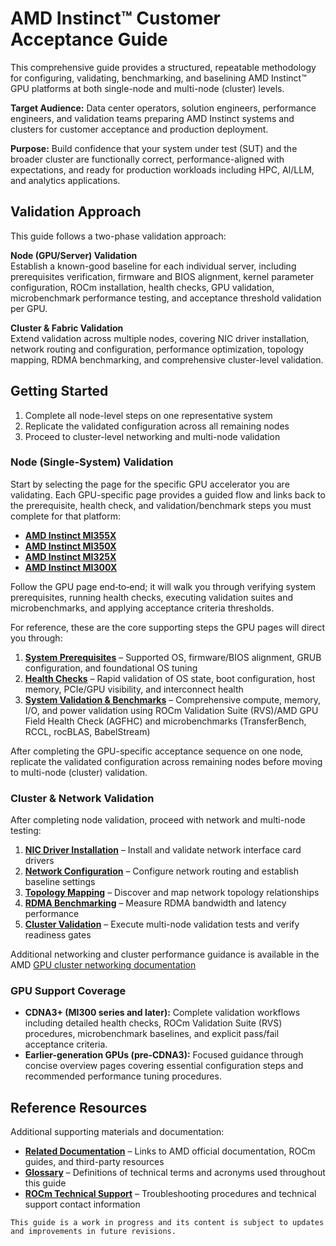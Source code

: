 <!--
description: AMD Instinct GPU and system/cluster acceptance, validation, and optimization guide covering node (GPU) and multi-node (network / fabric) workflows for CDNA3+ full validation and earlier-generation performance tuning.
keywords: AMD Instinct, system validation, cluster validation, acceptance testing, performance tuning, ROCm, CDNA3, RDMA, networking
-->

# AMD Instinct™ Customer Acceptance Guide

This comprehensive guide provides a structured, repeatable methodology for configuring, validating, benchmarking, and baselining AMD Instinct™ GPU platforms at both single-node and multi-node (cluster) levels.

**Target Audience:** Data center operators, solution engineers, performance engineers, and validation teams preparing AMD Instinct systems and clusters for customer acceptance and production deployment.

**Purpose:** Build confidence that your system under test (SUT) and the broader cluster are functionally correct, performance-aligned with expectations, and ready for production workloads including HPC, AI/LLM, and analytics applications.

## Validation Approach

This guide follows a two-phase validation approach:

**Node (GPU/Server) Validation**  
Establish a known-good baseline for each individual server, including prerequisites verification, firmware and BIOS alignment, kernel parameter configuration, ROCm installation, health checks, GPU validation, microbenchmark performance testing, and acceptance threshold validation per GPU.

**Cluster & Fabric Validation**  
Extend validation across multiple nodes, covering NIC driver installation, network routing and configuration, performance optimization, topology mapping, RDMA benchmarking, and comprehensive cluster-level validation.

## Getting Started

1. Complete all node-level steps on one representative system
2. Replicate the validated configuration across all remaining nodes  
3. Proceed to cluster-level networking and multi-node validation

### Node (Single-System) Validation

Start by selecting the page for the specific GPU accelerator you are validating. Each GPU-specific page provides a guided flow and links back to the prerequisite, health check, and validation/benchmark steps you must complete for that platform:

- **[AMD Instinct MI355X](gpus/mi355x.md)**
- **[AMD Instinct MI350X](gpus/mi350x.md)**
- **[AMD Instinct MI325X](gpus/mi325x.md)**
- **[AMD Instinct MI300X](gpus/mi300x.md)**

Follow the GPU page end‑to‑end; it will walk you through verifying system prerequisites, running health checks, executing validation suites and microbenchmarks, and applying acceptance criteria thresholds.

For reference, these are the core supporting steps the GPU pages will direct you through:

1. **[System Prerequisites](common/prerequisites.md)** – Supported OS, firmware/BIOS alignment, GRUB configuration, and foundational OS tuning
2. **[Health Checks](common/health-checks.md)** – Rapid validation of OS state, boot configuration, host memory, PCIe/GPU visibility, and interconnect health
3. **[System Validation & Benchmarks](common/system-validation.md)** – Comprehensive compute, memory, I/O, and power validation using ROCm Validation Suite (RVS)/AMD GPU Field Health Check (AGFHC) and microbenchmarks (TransferBench, RCCL, rocBLAS, BabelStream)

After completing the GPU-specific acceptance sequence on one node, replicate the validated configuration across remaining nodes before moving to multi-node (cluster) validation.

### Cluster & Network Validation

After completing node validation, proceed with network and multi-node testing:

1. **[NIC Driver Installation](network/nic-installation.md)** – Install and validate network interface card drivers
2. **[Network Configuration](network/configuration.md)** – Configure network routing and establish baseline settings
3. **[Topology Mapping](network/topology-mapping.md)** – Discover and map network topology relationships
4. **[RDMA Benchmarking](network/rdma-benchmarking.md)** – Measure RDMA bandwidth and latency performance
5. **[Cluster Validation](network/validation.md)** – Execute multi-node validation tests and verify readiness gates

Additional networking and cluster performance guidance is available in the AMD [GPU cluster networking documentation](https://instinct.docs.amd.com/projects/gpu-cluster-networking/en/latest/)

### GPU Support Coverage

- **CDNA3+ (MI300 series and later):** Complete validation workflows including detailed health checks, ROCm Validation Suite (RVS) procedures, microbenchmark baselines, and explicit pass/fail acceptance criteria.
- **Earlier-generation GPUs (pre-CDNA3):** Focused guidance through concise overview pages covering essential configuration steps and recommended performance tuning procedures.

## Reference Resources

Additional supporting materials and documentation:

- **[Related Documentation](reference/related-documentation.md)** – Links to AMD official documentation, ROCm guides, and third-party resources
- **[Glossary](reference/glossary.md)** – Definitions of technical terms and acronyms used throughout this guide  
- **[ROCm Technical Support](reference/rocm-techsupport.md)** – Troubleshooting procedures and technical support contact information

```{note}
This guide is a work in progress and its content is subject to updates and improvements in future revisions.
```
